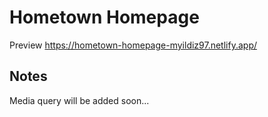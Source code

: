 # Hometown Homepage

Preview
https://hometown-homepage-myildiz97.netlify.app/

## Notes
Media query will be added soon...
